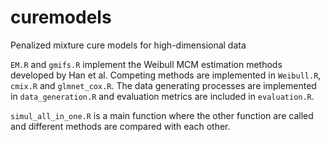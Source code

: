 # curemodels
Penalized mixture cure models for high-dimensional data

``EM.R`` and ``gmifs.R`` implement the Weibull MCM estimation methods developed by Han et al. Competing methods are implemented in ``Weibull.R``, ``cmix.R`` and ``glmnet_cox.R``. The data generating processes are implemented in ``data_generation.R`` and evaluation metrics are included in ``evaluation.R``. 

``simul_all_in_one.R`` is a main function where the other function are called and different methods are compared with each other.
